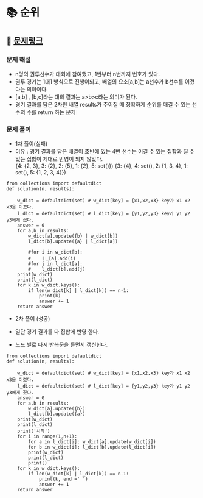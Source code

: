 
# 📚 순위

## 📌 [문제링크](https://school.programmers.co.kr/learn/courses/30/lessons/49191)

### 문제 해설

- n명의 권투선수가 대회에 참여했고, 1번부터 n번까지 번호가 있다.
- 권투 경기는 1대1 방식으로 진행이되고, 배열의 요소\[a,b]는 a선수가 b선수를 이겼다는 의미이다.
- \[a,b] , \[b,c]라는 대회 결과는 a>b>c라는 의미가 된다.
- 경기 결과를 담은 2차원 배열 results가 주어질 때 정확하게 순위를 매길 수 있는 선수의 수를 return 하는 문제

### 문제 풀이

- 1차 풀이(실패)
- 이유 : 경기 결과를 담은 배열이 초반에 있는 4번 선수는 이길 수  있는 집합과 질 수 있는 집합이 제대로 반영이 되지 않았다.  
{4: {2, 3}, 3: {2}, 2: {5}, 1: {2}, 5: set()})
{3: {4}, 4: set(), 2: {1, 3, 4}, 1: set(), 5: {1, 2, 3, 4}})

```
from collections import defaultdict
def solution(n, results):
        
    w_dict = defaultdict(set) # w_dict[key] = {x1,x2,x3} key가 x1 x2 x3을 이겼다.
    l_dict = defaultdict(set) # l_dict[key] = {y1,y2,y3} key가 y1 y2 y3에게 졌다.
    answer = 0
    for a,b in results:
        w_dict[a].update({b} | w_dict[b])
        l_dict[b].update({a} | l_dict[a])
        
        #for i in w_dict[b]:
        #    ㅣ_[a].add(i)
        #for j in l_dict[a]:
        #    l_dict[b].add(j)
    print(w_dict)
    print(l_dict)
    for k in w_dict.keys():
        if len(w_dict[k] | l_dict[k]) == n-1:
            print(k)
            answer += 1  
    return answer
```

- 2차 풀이 (성공)

- 일단 경기 결과를 다 집합에 반영 한다.
- 노드 별로 다시 반복문을 돌면서 갱신한다.

```
from collections import defaultdict
def solution(n, results):
        
    w_dict = defaultdict(set) # w_dict[key] = {x1,x2,x3} key가 x1 x2 x3을 이겼다.
    l_dict = defaultdict(set) # l_dict[key] = {y1,y2,y3} key가 y1 y2 y3에게 졌다.
    answer = 0
    for a,b in results:
        w_dict[a].update({b})
        l_dict[b].update({a})
    print(w_dict)
    print(l_dict)
    print('시작')
    for i in range(1,n+1):
        for a in l_dict[i]: w_dict[a].update(w_dict[i])
        for b in w_dict[i]: l_dict[b].update(l_dict[i])
        print(w_dict)
        print(l_dict)
        print()
    for k in w_dict.keys():
        if len(w_dict[k] | l_dict[k]) == n-1:
            print(k, end =' ')
            answer += 1  
    return answer
```
